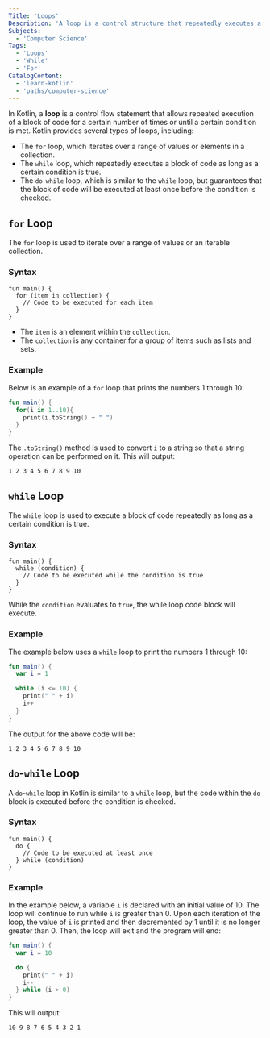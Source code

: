 ```yaml
---
Title: 'Loops'
Description: 'A loop is a control structure that repeatedly executes a block of code a specified number of times or until a certain condition is met.'
Subjects:
  - 'Computer Science'
Tags:
  - 'Loops'
  - 'While'
  - 'For'
CatalogContent:
  - 'learn-kotlin'
  - 'paths/computer-science'
---
```


In Kotlin, a **loop** is a control flow statement that allows repeated execution of a block of code for a certain number of times or until a certain condition is met. Kotlin provides several types of loops, including:

- The `for` loop, which iterates over a range of values or elements in a collection.
- The `while` loop, which repeatedly executes a block of code as long as a certain condition is true.
- The `do`-`while` loop, which is similar to the `while` loop, but guarantees that the block of code will be executed at least once before the condition is checked.

## `for` Loop

The `for` loop is used to iterate over a range of values or an iterable collection.

### Syntax

```pseudo
fun main() {
  for (item in collection) {
    // Code to be executed for each item
  }
}
```

- The `item` is an element within the `collection`.
- The `collection` is any container for a group of items such as lists and sets.

### Example

Below is an example of a `for` loop that prints the numbers 1 through 10:

```kotlin
fun main() {
  for(i in 1..10){
    print(i.toString() + " ")
  }
}
```

The `.toString()` method is used to convert `i` to a string so that a string operation can be performed on it. This will output:

```shell
1 2 3 4 5 6 7 8 9 10
```

## `while` Loop

The `while` loop is used to execute a block of code repeatedly as long as a certain condition is true.

### Syntax

```pseudo
fun main() {
  while (condition) {
    // Code to be executed while the condition is true
  }
}
```

While the `condition` evaluates to `true`, the while loop code block will execute.

### Example

The example below uses a `while` loop to print the numbers 1 through 10:

```kotlin
fun main() {
  var i = 1

  while (i <= 10) {
    print(" " + i)
    i++
  }
}
```

The output for the above code will be:

```shell
1 2 3 4 5 6 7 8 9 10
```

## `do`-`while` Loop

A `do`-`while` loop in Kotlin is similar to a `while` loop, but the code within the `do` block is executed before the condition is checked.

### Syntax

```pseudo
fun main() {
  do {
    // Code to be executed at least once
  } while (condition)
}
```

### Example

In the example below, a variable `i` is declared with an initial value of 10. The loop will continue to run while `i` is greater than 0. Upon each iteration of the loop, the value of `i` is printed and then decremented by 1 until it is no longer greater than 0. Then, the loop will exit and the program will end:

```kotlin
fun main() {
  var i = 10

  do {
    print(" " + i)
    i--
  } while (i > 0)
}
```

This will output:

```shell
10 9 8 7 6 5 4 3 2 1
```
